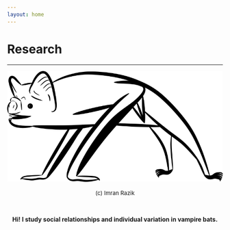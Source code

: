 ```yaml
---
layout: home
---
```

# Research
--- 
![Vampire bat digital drawing - Copyright (c) 2020 Imran Razik](/assets/vampterrestrial.png) <br/>
<p align="center"> 
  <font size="2"> (c) Imran Razik</font> 
</p> 

<br/>

<p align="center">
  <b> Hi! I study social relationships and individual variation in vampire bats. </b>
    </p>
